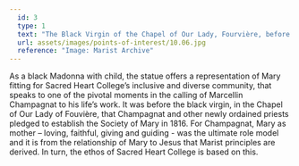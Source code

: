 ```yaml
---
  id: 3
  type: 1
  text: "The Black Virgin of the Chapel of Our Lady, Fourvière, before whom the Society of Mary was formed in July 1816."
  url: assets/images/points-of-interest/10.06.jpg
  reference: "Image: Marist Archive"
---
```

As a black Madonna with child, the statue offers a representation of Mary fitting for Sacred Heart College’s inclusive and diverse community, that speaks to one of the pivotal moments in the calling of Marcellin Champagnat to his life’s work. It was before the black virgin, in the Chapel of Our Lady of Fouvière, that Champagnat and other newly ordained priests pledged to establish the Society of Mary in 1816\. For Champagnat, Mary as mother – loving, faithful, giving and guiding - was the ultimate role model and it is from the relationship of Mary to Jesus that Marist principles are derived. In turn, the ethos of Sacred Heart College is based on this.
        